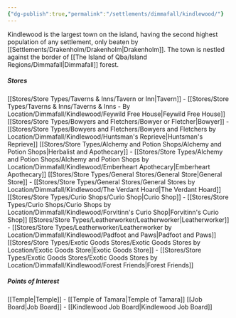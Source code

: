 ```yaml
---
{"dg-publish":true,"permalink":"/settlements/dimmafall/kindlewood/"}
---
```


Kindlewood is the largest town on the island, having the second highest population of any settlement, only beaten by [[Settlements/Drakenholm/Drakenholm\|Drakenholm]]. The town is nestled against the border of [[The Island of Qba/Island Regions/Dimmafall\|Dimmafall]] forest.

##### Stores
[[Stores/Store Types/Taverns & Inns/Tavern or Inn\|Tavern]] - [[Stores/Store Types/Taverns & Inns/Taverns & Inns - By Location/Dimmafall/Kindlewood/Feywild Free House\|Feywild Free House]] 
[[Stores/Store Types/Bowyers and Fletchers/Bowyer or Fletcher\|Bowyer]] - [[Stores/Store Types/Bowyers and Fletchers/Bowyers and Fletchers by Location/Dimmafall/Kindlewood/Huntsman's Reprieve\|Huntsman's Reprieve]]
[[Stores/Store Types/Alchemy and Potion Shops/Alchemy and Potion Shops\|Herbalist and Apothecary]] - [[Stores/Store Types/Alchemy and Potion Shops/Alchemy and Potion Shops by Location/Dimmafall/Kindlewood/Emberheart Apothecary\|Emberheart Apothecary]] 
[[Stores/Store Types/General Stores/General Store\|General Store]] - [[Stores/Store Types/General Stores/General Stores by Location/Dimmafall/Kindlewood/The Verdant Hoard\|The Verdant Hoard]] 
[[Stores/Store Types/Curio Shops/Curio Shop\|Curio Shop]] - [[Stores/Store Types/Curio Shops/Curio Shops by Location/Dimmafall/Kindlewood/Forvitinn's Curio Shop\|Forvitinn's Curio Shop]]
[[Stores/Store Types/Leatherworker/Leatherworker\|Leatherworker]] - [[Stores/Store Types/Leatherworker/Leatherworker by Location/Dimmafall/Kindlewood/Padfoot and Paws\|Padfoot and Paws]]
[[Stores/Store Types/Exotic Goods Stores/Exotic Goods Stores by Location/Exotic Goods Store\|Exotic Goods Store]] - [[Stores/Store Types/Exotic Goods Stores/Exotic Goods Stores by Location/Dimmafall/Kindlewood/Forest Friends\|Forest Friends]]

##### Points of Interest
[[Temple\|Temple]] - [[Temple of Tamara\|Temple of Tamara]] 
[[Job Board\|Job Board]] - [[Kindlewood Job Board\|Kindlewood Job Board]]